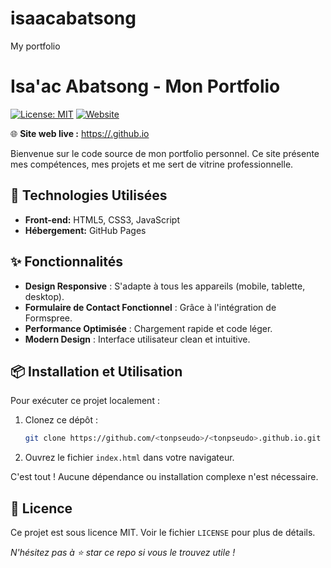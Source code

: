 # isaacabatsong
My portfolio
# Isa'ac Abatsong - Mon Portfolio

[![License: MIT](https://img.shields.io/badge/License-MIT-yellow.svg)](https://opensource.org/licenses/MIT)
[![Website](https://img.shields.io/website?url=https%3A%2F%2F<tonpseudo>.github.io)]((https://hideous404notfound.github.io/isaacabatsong/))

🌐 **Site web live :** [https://<tonpseudo>.github.io]((https://hideous404notfound.github.io/isaacabatsong/))

Bienvenue sur le code source de mon portfolio personnel. Ce site présente mes compétences, mes projets et me sert de vitrine professionnelle.

## 🚀 Technologies Utilisées

*   **Front-end:** HTML5, CSS3, JavaScript 
*   **Hébergement:** GitHub Pages


## ✨ Fonctionnalités

*   **Design Responsive** : S'adapte à tous les appareils (mobile, tablette, desktop).
*   **Formulaire de Contact Fonctionnel** : Grâce à l'intégration de Formspree.
*   **Performance Optimisée** : Chargement rapide et code léger.
*   **Modern Design** : Interface utilisateur clean et intuitive.

## 📦 Installation et Utilisation

Pour exécuter ce projet localement :

1.  Clonez ce dépôt :
    ```bash
    git clone https://github.com/<tonpseudo>/<tonpseudo>.github.io.git
    ```
2.  Ouvrez le fichier `index.html` dans votre navigateur.

C'est tout ! Aucune dépendance ou installation complexe n'est nécessaire.

## 📝 Licence

Ce projet est sous licence MIT. Voir le fichier `LICENSE` pour plus de détails.

*N'hésitez pas à ⭐ star ce repo si vous le trouvez utile !*

